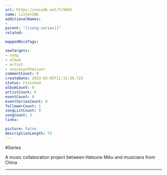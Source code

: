 ```yaml
---
url: https://vocadb.net/T/9492
name: ListenING
additionalNames: 
- 
parent: "[[song-series]]"
related:

mappedNicoTags:

newTargets:
- song
- album
- artist
- voicesynthesizer
commentCount: 0
createDate: 2023-03-05T11:11:39.723
status: Finished
albumCount: 0
artistCount: 0
eventCount: 0
eventSeriesCount: 0
followerCount: 1
songListCount: 0
songCount: 3
links: 

picture: false
descriptionLength: 75
---
```


#Series

A music collaboration project between Hatsune Miku and musicians from China

---

